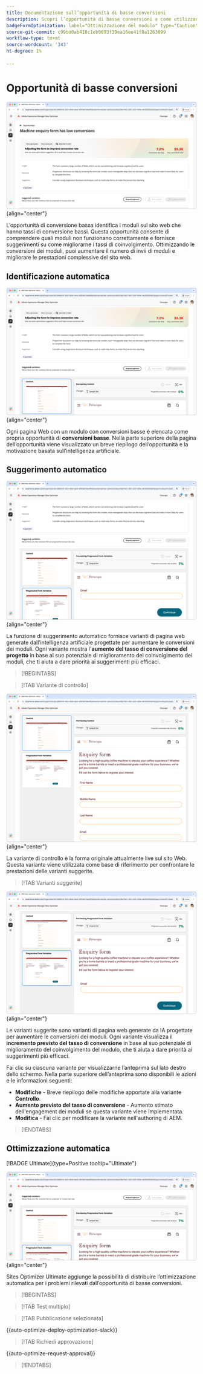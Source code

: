 ```yaml
---
title: Documentazione sull’opportunità di basse conversioni
description: Scopri l’opportunità di basse conversioni e come utilizzarla per migliorare il coinvolgimento con i moduli sul tuo sito web.
badgeFormOptimization: label="Ottimizzazione del modulo" type="Caution" url="../../opportunity-types/form-optimization.md" tooltip="Ottimizzazione del modulo"
source-git-commit: c99bd0ab418c1eb0693f39ea16ee41f8a1263099
workflow-type: tm+mt
source-wordcount: '343'
ht-degree: 1%

---
```



# Opportunità di basse conversioni

![Opportunità di conversione ridotta](./assets/low-conversions/hero.png){align="center"}

L’opportunità di conversione bassa identifica i moduli sul sito web che hanno tassi di conversione bassi. Questa opportunità consente di comprendere quali moduli non funzionano correttamente e fornisce suggerimenti su come migliorarne i tassi di coinvolgimento. Ottimizzando le conversioni dei moduli, puoi aumentare il numero di invii di moduli e migliorare le prestazioni complessive del sito web.

## Identificazione automatica

![Identificazione automatica conversioni basse](./assets/low-conversions/auto-identify.png){align="center"}

Ogni pagina Web con un modulo con conversioni basse è elencata come propria opportunità di **conversioni basse**. Nella parte superiore della pagina dell’opportunità viene visualizzato un breve riepilogo dell’opportunità e la motivazione basata sull’intelligenza artificiale.

## Suggerimento automatico

![Suggerisci automaticamente basse conversioni](./assets/low-conversions/auto-suggest.png){align="center"}

La funzione di suggerimento automatico fornisce varianti di pagina web generate dall’intelligenza artificiale progettate per aumentare le conversioni dei moduli. Ogni variante mostra l&#39;**aumento del tasso di conversione del progetto** in base al suo potenziale di miglioramento del coinvolgimento dei moduli, che ti aiuta a dare priorità ai suggerimenti più efficaci.

>[!BEGINTABS]

>[!TAB Variante di controllo]

![Varianti di controllo](./assets/low-conversions/control-variation.png){align="center"}

La variante di controllo è la forma originale attualmente live sul sito Web. Questa variante viene utilizzata come base di riferimento per confrontare le prestazioni delle varianti suggerite.

>[!TAB Varianti suggerite]

![Varianti suggerite](./assets/low-conversions/suggested-variations.png){align="center"}

Le varianti suggerite sono varianti di pagina web generate da IA progettate per aumentare le conversioni dei moduli. Ogni variante visualizza il **incremento previsto del tasso di conversione** in base al suo potenziale di miglioramento del coinvolgimento del modulo, che ti aiuta a dare priorità ai suggerimenti più efficaci.

Fai clic su ciascuna variante per visualizzarne l’anteprima sul lato destro dello schermo. Nella parte superiore dell’anteprima sono disponibili le azioni e le informazioni seguenti:

* **Modifiche** - Breve riepilogo delle modifiche apportate alla variante **Controllo**.
* **Aumento previsto del tasso di conversione** - Aumento stimato dell&#39;engagement dei moduli se questa variante viene implementata.
* **Modifica** - Fai clic per modificare la variante nell&#39;authoring di AEM.

>[!ENDTABS]

## Ottimizzazione automatica

[!BADGE Ultimate]{type=Positive tooltip="Ultimate"}

![Ottimizzazione automatica conversioni basse](./assets/low-conversions/auto-optimize.png){align="center"}

Sites Optimizer Ultimate aggiunge la possibilità di distribuire l’ottimizzazione automatica per i problemi rilevati dall’opportunità di basse conversioni.

>[!BEGINTABS]

>[!TAB Test multiplo]


>[!TAB Pubblicazione selezionata]

{{auto-optimize-deploy-optimization-slack}}

>[!TAB Richiedi approvazione]

{{auto-optimize-request-approval}}

>[!ENDTABS]
